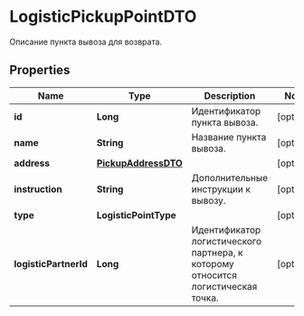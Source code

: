

# LogisticPickupPointDTO

Описание пункта вывоза для возврата.

## Properties

| Name | Type | Description | Notes |
|------------ | ------------- | ------------- | -------------|
|**id** | **Long** | Идентификатор пункта вывоза. |  [optional] |
|**name** | **String** | Название пункта вывоза. |  [optional] |
|**address** | [**PickupAddressDTO**](PickupAddressDTO.md) |  |  [optional] |
|**instruction** | **String** | Дополнительные инструкции к вывозу. |  [optional] |
|**type** | **LogisticPointType** |  |  [optional] |
|**logisticPartnerId** | **Long** | Идентификатор логистического партнера, к которому относится логистическая точка. |  [optional] |



